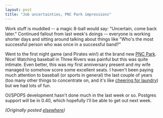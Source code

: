 ```yaml
---
layout: post
title: "Job uncertainties, PNC Park impressions"
---
```




<p>Work stuff is muddled -- a magic 8-ball would say:
"Uncertain, come back later." Continued fallout from 
last week's doings -- everyone is working shorter days
and sitting around talking about things like "Who's the most
successful person who was once in a successful band?"

<p>Went to the first night game (and Pirates 
win!) at the brand new 
<a
href="http://pirates.mlb.com/NASApp/mlb/pit/ballpark/pit_ballpark_history.jsp">PNC
Park</a>. Nice! Watching baseball in Three Rivers was
painful but this was quite intimate. Even better, this was
my first anniversary present and my wife managed to somehow
score some excellent seats. I haven't
been paying much attention to baseball (or sports in
general) the last couple of years (too many other things to
concentrate on, and it's like 
<a
href="http://www.suntimes.com/ebert/ebert_reviews/1998/05/050104.html">cheering
for laundry</a>) but we had lots of fun.

<p>OI/SPOPS development hasn't done much in the last week or
so. Postgres support will be in 0.40, which hopefully I'll
be able to get out next week.

<p><em>(Originally posted <a href="http://www.advogato.org/person/cwinters/diary.html?start=49">elsewhere</a>)</em></p>


